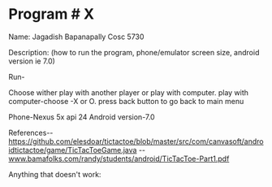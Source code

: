 # Program # X
Name:  Jagadish Bapanapally
Cosc 5730

Description:  (how to run the program, phone/emulator screen size, android version ie 7.0)

Run-

Choose wither play with another player or play with computer.
play with computer-choose -X or O.
press back button to go back to main menu

Phone-Nexus 5x api 24
Android version-7.0

References--  https://github.com/elesdoar/tictactoe/blob/master/src/com/canvasoft/androidtictactoe/game/TicTacToeGame.java
          --  www.bamafolks.com/randy/students/android/TicTacToe-Part1.pdf


Anything that doesn't work:



